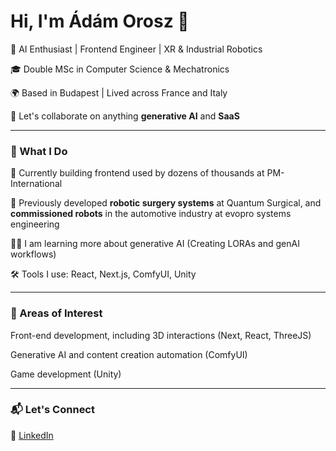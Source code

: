 # Hi, I'm Ádám Orosz 👋


🧠 AI Enthusiast | Frontend Engineer | XR & Industrial Robotics  

🎓 Double MSc in Computer Science & Mechatronics  

🌍 Based in Budapest | Lived across France and Italy  

🙌 Let's collaborate on anything **generative AI** and **SaaS**


---

### 🚀 What I Do

🫏 Currently building frontend used by dozens of thousands at PM-International  

🤖 Previously developed **robotic surgery systems** at Quantum Surgical, and **commissioned robots** in the automotive industry at evopro systems engineering  

🙋‍♂️ I am learning more about generative AI (Creating LORAs and genAI workflows)  

🛠️ Tools I use: React, Next.js, ComfyUI, Unity  

---

### 🧪 Areas of Interest

Front-end development, including 3D interactions (Next, React, ThreeJS)  

Generative AI and content creation automation (ComfyUI)  

Game development (Unity)  

---

### 📬 Let's Connect

🔗 [LinkedIn](https://www.linkedin.com/in/adam-orosz-b50008210/)
